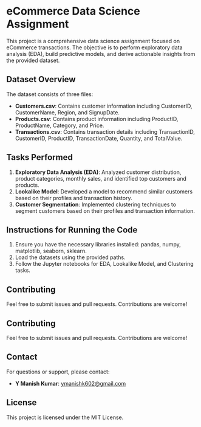 # eCommerce Data Science Assignment  


This project is a comprehensive data science assignment focused on eCommerce transactions. The objective is to perform exploratory data analysis (EDA), build predictive models, and derive actionable insights from the provided dataset.

## Dataset Overview  


The dataset consists of three files:
- **Customers.csv**: Contains customer information including CustomerID, CustomerName, Region, and SignupDate.
- **Products.csv**: Contains product information including ProductID, ProductName, Category, and Price.
- **Transactions.csv**: Contains transaction details including TransactionID, CustomerID, ProductID, TransactionDate, Quantity, and TotalValue.

## Tasks Performed  


1. **Exploratory Data Analysis (EDA)**: Analyzed customer distribution, product categories, monthly sales, and identified top customers and products.
2. **Lookalike Model**: Developed a model to recommend similar customers based on their profiles and transaction history.
3. **Customer Segmentation**: Implemented clustering techniques to segment customers based on their profiles and transaction information.

## Instructions for Running the Code  


1. Ensure you have the necessary libraries installed: pandas, numpy, matplotlib, seaborn, sklearn.
2. Load the datasets using the provided paths.
3. Follow the Jupyter notebooks for EDA, Lookalike Model, and Clustering tasks.
## Contributing

Feel free to submit issues and pull requests. Contributions are welcome!

## Contributing
Feel free to submit issues and pull requests. Contributions are welcome!

## Contact
For questions or support, please contact:

- **Y Manish Kumar**: [ymanishk602@gmail.com](mailto:ymanishk602@gmail.com)

## License
This project is licensed under the MIT License.

